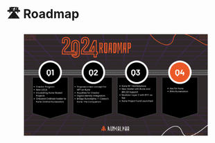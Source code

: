 # 🛣️ Roadmap

<figure><img src="../.gitbook/assets/image (30).png" alt=""><figcaption></figcaption></figure>
